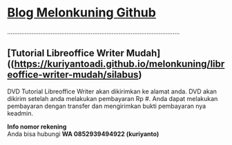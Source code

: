 # [Blog Melonkuning Github](https://kuriyantoadi.github.io/melonkuning/)
...................................................................................................

## [Tutorial Libreoffice Writer Mudah]((https://kuriyantoadi.github.io/melonkuning/libreoffice-writer-mudah/silabus)

DVD Tutorial Libreoffice Writer akan dikirimkan ke alamat anda. DVD akan dikirim setelah anda melakukan pembayaran Rp #.
Anda dapat melakukan pembayaran dengan transfer dan mengirimkan bukti pembayaran nya keadmin.

**Info nomor rekening**
<br>Anda bisa hubungi **WA 0852939494922 (kuriyanto)**
